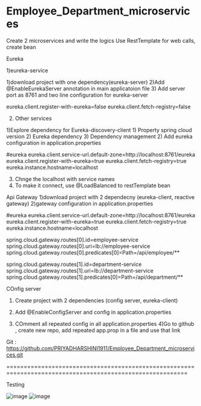 # Employee_Department_microservices

Create 2 microservices and write the logics
Use RestTemplate for web calls, create bean

Eureka

1)eureka-service

1)download project with one dependency(eureka-server)
2)Add @EnableEurekaServer annotation in main applicatoion file
3) Add server port as 8761 and two line configuration for eureka-server

eureka.client.register-with-eureka=false
eureka.client.fetch-registry=false

2) Other services

1)Explore dependency for Eureka-discovery-client
    1) Property spring cloud version
	2) Eureka dependency
	3) Dependency management
2) Add eureka configuration in application.properties

#eureka
eureka.client.service-url.default-zone=http://localhost:8761/eureka
eureka.client.register-with-eureka=true
eureka.client.fetch-registry=true
eureka.instance.hostname=localhost

3) Chnge the localhost with service names
4) To make it connect, use @LoadBalanced to restTemplate bean

Api Gateway
1)download project with 2 dependecny (eureka-client, reactive gateway)
2)gateway configuration in application.properties

#eureka
eureka.client.service-url.default-zone=http://localhost:8761/eureka
eureka.client.register-with-eureka=true
eureka.client.fetch-registry=true
eureka.instance.hostname=localhost

spring.cloud.gateway.routes[0].id=employee-service
spring.cloud.gateway.routes[0].uri=lb://employee-service
spring.cloud.gateway.routes[0].predicates[0]=Path=/api/employee/**

spring.cloud.gateway.routes[1].id=department-service
spring.cloud.gateway.routes[1].uri=lb://department-service
spring.cloud.gateway.routes[1].predicates[0]=Path=/api/department/**

	
COnfig server
1) Create project with 2 dependencies (config server, eureka-client)
2) Add @EnableConfigServer and config in application.properties

3) COmment all repeated config in all application.properties
4)Go to github , create new repo, add repeated app.prop in a file and use that link

Git : https://github.com/PRIYADHARSHINI1911/Employee_Department_microservices.git

==========================================================================================================

Testing

![image](https://github.com/user-attachments/assets/db5b742e-8287-48ef-8d21-560458269cd9)
![image](https://github.com/user-attachments/assets/c37db464-ae63-4efc-8adf-15fc874be754)




